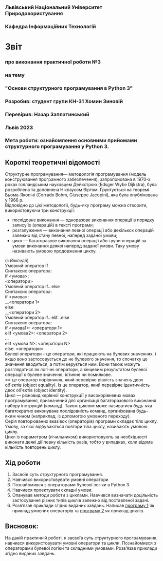 ### Львівський Національний Університет Природокористування
### Кафедра Інформаційних Технологій
# Звіт 
### про виконання практичної роботи №3 
### на тему
### "Основи структурного програмування в Python 3"
### Розробив: студент групи КН-31 Хомин Зиновій
### Перевірив: Назар Заплатинський
### Львів 2023 
### Мета роботи: ознайомлення основними прийомами структурного програмування у Python 3.
## Короткі теоретичні відомості
Структурне програмування— методологія програмування (модель конструювання програмного забезпечення), запропонована в 1970-х роках голландським науковцем Дейкстрою (Edsger Wybe Dijkstra), була розроблена та доповнена Ніклаусом Віртом. Ґрунтується на теоремі Бьома-Якопіні (Corrado Bohm, Giuseppe Jacopini), яка була опублікована у 1966 р.  
Відповідно до цієї методології, будь-яку програму можна створити, використовуючи три конструкції:  
- послідовне виконання — одноразове виконання операції в порядку запису їх (операцій) в тексті програми;  
- розгалуження — виконання певної операції або декількох операцій залежно від стану певної, наперед заданої умови;  
- цикл — багаторазове виконання операції або групи операцій за умови виконання деякої наперед заданої умови. Таку умову називають умовою продовження циклу.    

(_з Вікіпедії_)  
Умовний оператор if  
Синтаксис оператора:  
іf <умова>:  
    <оператори>  
Умовний оператор if...else  
Синтаксис оператора:  
if <умова>:  
__<оператори 1>  
else:  
__<оператори 2>    
Умовний оператор if...elif...else  
Синтаксис оператора:  
if <умова1>: <оператори 1>  
elif <умова2>: <оператори 2>  
...  
elif <умова N>: <оператори N>  
else: <оператори>  
Булеві оператори - це оператори, які працюють на булевих значеннях, і якщо воно застосовується до не булевого значення, то спочатку це значення вводиться, а потім керується ним. Вони також можуть розглядатися як логічні оператори, а кінцевим результатом булевої операції є булеве значення, істинне чи помилкове.  
== це оператор порівняння, який перевіряє рівність значень двох об'єктів (object equality). Is це оператор, який перевіряє ідентичність двох об'єктів (object identity).  
Цикл — різновид керівної конструкції у високорівневих мовах програмування, призначений для організації багаторазового виконання набору інструкцій (команд). Також циклом може називатися будь-яка багатократно виконувана послідовність команд, організована будь-яким чином (наприклад, із допомогою умовного переходу).  
Серія повторюваних вказівок (операторів) програми складає тіло циклу. Умову, за якої відбуваються повтори тіла циклу, називають умовою циклу.  
Цикл із параметром (лічильником) використовують за необхідності виконати деякі дії певну кількість разів, тобто у випадках, коли відома кількість повторень циклу.
## Хід роботи 
1. Засвоїв суть структурного програмування.
2. Навчився використовувати умовні оператори
3. Познайомився з операторами булевої логіки в Python 3.
4. Навчився проектувати складні умови.
5. Опанував методи роботи з циклами. Навчився визначати доцільність застосування різних типів циклів залежно від поставленої задачі.
6. Розв’язав приклади згідно виданих завдань. Написав [програму 1](./script1.py)  як приклад умовних операторів та [програму 2](./script2.py) як приклад циклів.
## Висновок:
На даній практичній роботі, я засвоїв суть структурного програмування, навчився використовувати умовні оператори та цикли. Познайомився з операторами булевої логіки та складними умовами. Розв’язав приклади згідно виданих завдань. 